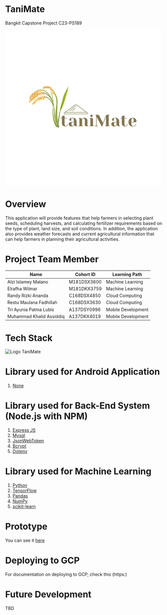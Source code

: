 # TaniMate
Bangkit Capstone Project C23-PS189

![Logo TaniMate](Logo.png)

# Overview
This application will provide features that help farmers in selecting plant seeds, scheduling harvests, and calculating fertilizer requirements based on the type of plant, land size, and soil conditions. In addition, the application also provides weather forecasts and current agricultural information that can help farmers in planning their agricultural activities.

# Project Team Member
| Name  | Cohort ID | Learning Path      |
|-------|------|-----------|
| Alzi Islamey Malano  | M181DSX3600   | Machine Learning   |
| Elrafha Wilmar  | M181DKX3759   | Machine Learning   |
| Randy Rizki Ananda  | C168DSX4850   | Cloud Computing  |
| Restu Maulana Fadhillah  | C168DSX3630   | Cloud Computing  |
| Tri Ayunia Patma Lubis  | A137DSY0996   | Mobile Development  |
| Muhammad Khalid Assiddiq  | A137DKX4019   | Mobile Development  |

# Tech Stack
![Logo TaniMate](.png)

# Library used for Android Application
1. [None](https://www.google.com/)

# Library used for Back-End System (Node.js with NPM)
1. [Express JS](https://expressjs.com/)
2. [Mysql](https://www.npmjs.com/package/mysql)
3. [JsonWebToken](https://www.npmjs.com/package/jsonwebtoken)
4. [Bcrypt](https://www.npmjs.com/package/bcrypt)
5. [Dotenv](https://www.npmjs.com/package/dotenv)

# Library used for Machine Learning
1. [Python](https://www.python.org/)
2. [TensorFlow](https://www.tensorflow.org/)
3. [Pandas](https://pandas.pydata.org/)
4. [NumPy](https://numpy.org/)
5. [scikit-learn](https://scikit-learn.org/)

# Prototype
You can see it [here](https://www.figma.com/file/gh6yJNON3OoaMvkhsxBjJA/Capstone-Project-(TaniMate)-team-library?type=design&node-id=1840%3A642&t=97RVvhprK9sbCp1H-1)

# Deploying to GCP
For documentation on deploying to GCP, check this (https:)

# Future Development
TBD

